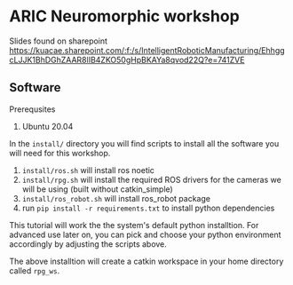 # ARIC Neuromorphic workshop
Slides found on sharepoint https://kuacae.sharepoint.com/:f:/s/IntelligentRoboticManufacturing/EhhggcLJJK1BhDGhZAAR8lIB4ZKO50gHpBKAYa8qvod22Q?e=741ZVE 
## Software

Prerequsites
1. Ubuntu 20.04

In the `install/` directory you will find scripts to install all the software you will need for this workshop. 
1. `install/ros.sh` will install ros noetic
2. `install/rpg.sh` will install the required ROS drivers for the cameras we will be using (built without catkin_simple)
3. `install/ros_robot.sh` will install ros_robot package
4. run `pip install -r requirements.txt` to install python dependencies

This tutorial will work the the system's default python installtion. For advanced use later on, you can pick and choose your python environment accordingly by adjusting the scripts above.

The above installtion will create a catkin workspace in your home directory called `rpg_ws`. 
